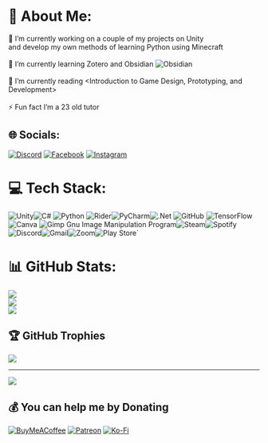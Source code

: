 # 💫 About Me:
🔭 I’m currently working on a couple of my projects on Unity<br>and develop my own methods of learning Python using Minecraft<br><br>🌱 I’m currently learning Zotero and Obsidian   ![Obsidian](https://img.shields.io/badge/Obsidian-%23483699.svg?style=flat-square&logo=obsidian&logoColor=white) <br><br>💬 I’m currently reading <Introduction to Game Design, Prototyping, and Development><br><br>⚡ Fun fact I’m a 23 old tutor


## 🌐 Socials:
[![Discord](https://img.shields.io/badge/Discord-%237289DA.svg?logo=discord&logoColor=white)](htttps://discord.gg/Figarist#9852) [![Facebook](https://img.shields.io/badge/Facebook-%231877F2.svg?logo=Facebook&logoColor=white)](https://facebook.com/ihorsivoch) [![Instagram](https://img.shields.io/badge/Instagram-%23E4405F.svg?logo=Instagram&logoColor=white)](https://instagram.com/figarist.xom) 

# 💻 Tech Stack:
![Unity](https://img.shields.io/badge/unity-%23000000.svg?style=flat-square&logo=unity&logoColor=white)![C#](https://img.shields.io/badge/c%23-%23239120.svg?style=flat-square&logo=c-sharp&logoColor=white) ![Python](https://img.shields.io/badge/python-3670A0?style=flat-square&logo=python&logoColor=ffdd54) ![Rider](https://img.shields.io/badge/Rider-000000.svg?style=flat-square&logo=Rider&logoColor=white&color=black&labelColor=crimson)![PyCharm](https://img.shields.io/badge/pycharm-143?style=flat-square&logo=pycharm&logoColor=black&color=black&labelColor=green)![.Net](https://img.shields.io/badge/.NET-5C2D91?style=flat-square&logo=.net&logoColor=white) ![GitHub](https://img.shields.io/badge/github-%23121011.svg?style=flat-square&logo=github&logoColor=white) ![TensorFlow](https://img.shields.io/badge/TensorFlow-%23FF6F00.svg?style=flat-square&logo=TensorFlow&logoColor=white) ![Canva](https://img.shields.io/badge/Canva-%2300C4CC.svg?style=flat-square&logo=Canva&logoColor=white) ![Gimp Gnu Image Manipulation Program](https://img.shields.io/badge/Gimp-657D8B?style=flat-square&logo=gimp&logoColor=FFFFFF)![Steam](https://img.shields.io/badge/steam-%23000000.svg?style=flat-square&logo=steam&logoColor=white)![Spotify](https://img.shields.io/badge/Spotify-1ED760?style=flat-square&logo=spotify&logoColor=white)![Discord](https://img.shields.io/badge/Discord-%237289DA.svg?style=flat-square&logo=discord&logoColor=white)![Gmail](https://img.shields.io/badge/Gmail-D14836?style=flat-sqaure&logo=gmail&logoColor=white)![Zoom](https://img.shields.io/badge/Zoom-2D8CFF?style=flat-square&logo=zoom&logoColor=white)![Play Store](https://img.shields.io/badge/Google_Play-414141?style=flat-square&logo=google-play&logoColor=white)`
# 📊 GitHub Stats:
![](https://github-readme-stats.vercel.app/api?username=Figarist&theme=default&hide_border=true&include_all_commits=true&count_private=true)<br/>
![](https://github-readme-streak-stats.herokuapp.com/?user=Figarist&theme=default&hide_border=true)<br/>
![](https://github-readme-stats.vercel.app/api/top-langs/?username=Figarist&theme=default&hide_border=true&include_all_commits=true&count_private=true&layout=compact)

## 🏆 GitHub Trophies
![](https://github-profile-trophy.vercel.app/?username=Figarist&theme=oldie&no-frame=false&no-bg=false&margin-w=4)

---
[![](https://visitcount.itsvg.in/api?id=Figarist&icon=2&color=12)](https://visitcount.itsvg.in)

  ## 💰 You can help me by Donating
  [![BuyMeACoffee](https://img.shields.io/badge/Buy%20Me%20a%20Coffee-ffdd00?style=for-the-badge&logo=buy-me-a-coffee&logoColor=black)](https://buymeacoffee.com/figarist) [![Patreon](https://img.shields.io/badge/Patreon-F96854?style=for-the-badge&logo=patreon&logoColor=white)](https://patreon.com/figarist) [![Ko-Fi](https://img.shields.io/badge/Ko--fi-F16061?style=for-the-badge&logo=ko-fi&logoColor=white)](https://ko-fi.com/figarist) 

  <!-- Proudly created with GPRM ( https://gprm.itsvg.in ) -->
  
